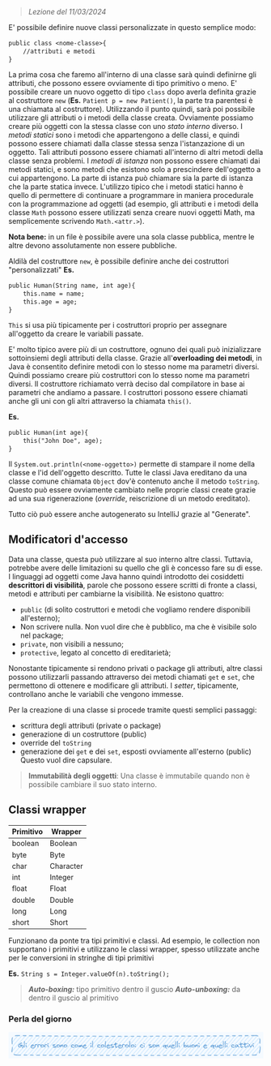  > *Lezione del 11/03/2024*

E' possibile definire nuove classi personalizzate in questo semplice modo:
```
public class <nome-classe>{
	//attributi e metodi
}
```
La prima cosa che faremo all'interno di una classe sarà quindi definirne gli attributi, che possono essere ovviamente di tipo primitivo o meno.
E' possibile creare un nuovo oggetto di tipo ``class`` dopo averla definita grazie al costruttore ``new`` (**Es.** ``Patient p = new Patient()``, la parte tra parentesi è una chiamata al costruttore).
Utilizzando il punto quindi, sarà poi possibile utilizzare gli attributi o i metodi della classe creata.
Ovviamente possiamo creare più oggetti con la stessa classe con uno *stato interno* diverso.
I *metodi statici* sono i metodi che appartengono a delle classi, e quindi possono essere chiamati dalla classe stessa senza l'istanzazione di un oggetto. Tali attributi possono essere chiamati all'interno di altri metodi della classe senza problemi.
I *metodi di istanza* non possono essere chiamati dai metodi statici, e sono metodi che esistono solo a prescindere dell'oggetto a cui appartengono. La parte di istanza può chiamare sia la parte di istanza che la parte statica invece.
L'utilizzo tipico che i metodi statici hanno è quello di permettere di continuare a programmare in maniera procedurale con la programmazione ad oggetti (ad esempio, gli attributi e i metodi della classe ``Math`` possono essere utilizzati senza creare nuovi oggetti Math, ma semplicemente scrivendo ``Math.<attr.>``).

**Nota bene:** in un file è possibile avere una sola classe pubblica, mentre le altre devono assolutamente non essere pubbliche.

Aldilà del costruttore ``new``, è possibile definire anche dei costruttori "personalizzati"
**Es.**
```
public Human(String name, int age){
	this.name = name;
	this.age = age;
}
```

`This` si usa più tipicamente per i costruttori proprio per assegnare all'oggetto da creare le variabili passate. 

E' molto tipico avere più di un costruttore, ognuno dei quali può inizializzare sottoinsiemi degli attributi della classe. Grazie all'**overloading dei metodi**, in Java è consentito definire metodi con lo stesso nome ma parametri diversi. Quindi possiamo creare più costruttori con lo stesso nome ma parametri diversi. Il costruttore richiamato verrà deciso dal compilatore in base ai parametri che andiamo a passare.
I costruttori possono essere chiamati anche gli uni con gli altri attraverso la chiamata ``this()``.

**Es.**
```
public Human(int age){
	this("John Doe", age);
}
```

Il `System.out.println(<nome-oggetto>)` permette di stampare il nome della classe e l'id dell'oggetto descritto.
Tutte le classi Java ereditano da una classe comune chiamata `Object` dov'è contenuto anche il metodo `toString`. Questo può essere ovviamente cambiato nelle proprie classi create grazie ad una sua rigenerazione (*override*, reiscrizione di un metodo ereditato).

Tutto ciò può essere anche autogenerato su IntelliJ grazie al "Generate".

## Modificatori d'accesso
Data una classe, questa può utilizzare al suo interno altre classi. Tuttavia, potrebbe avere delle limitazioni su quello che gli è concesso fare su di esse. I linguaggi ad oggetti come Java hanno quindi introdotto dei cosiddetti **descrittori di visibilità**, parole che possono essere scritti di fronte a classi, metodi e attributi per cambiarne la visibilità. Ne esistono quattro:
- `public` (di solito costruttori e metodi che vogliamo rendere disponibili all'esterno);
- Non scrivere nulla. Non vuol dire che è pubblico, ma che è visibile solo nel package;
- `private`, non visibili a nessuno;
- `protective`, legato al concetto di ereditarietà;

Nonostante tipicamente si rendono privati o package gli attributi, altre classi possono utilizzarli passando attraverso dei metodi chiamati `get` e `set`, che permettono di ottenere e modificare gli attributi. I *setter*, tipicamente, controllano anche le variabili che vengono immesse. 

Per la creazione di una classe si procede tramite questi semplici passaggi:
- scrittura degli attributi (private o package)
- generazione di un costruttore (public)
- override del ``toString``
- generazione dei `get` e dei `set`, esposti ovviamente all'esterno (public)
Questo vuol dire capsulare.

 > **Immutabilità degli oggetti**: Una classe è immutabile quando non è possibile cambiare il suo stato interno.
 
 

## Classi wrapper

| Primitivo | Wrapper   |
| --------- | --------- |
| boolean   | Boolean   |
| byte      | Byte      |
| char      | Character |
| int       | Integer   |
| float     | Float     |
| double    | Double    |
| long      | Long      |
| short     | Short     |
Funzionano da ponte tra tipi primitivi e classi. Ad esempio, le collection non supportano i primitivi e utilizzano le classi wrapper, spesso utilizzate anche per le conversioni in stringhe di tipi primitivi 

**Es.** ``String s = Integer.valueOf(n).toString();``

 > ***Auto-boxing:*** tipo primitivo dentro il guscio
 > ***Auto-unboxing:*** da dentro il guscio al primitivo

### Perla del giorno
![](Images/Pasted%20image%2020240312182922.png)